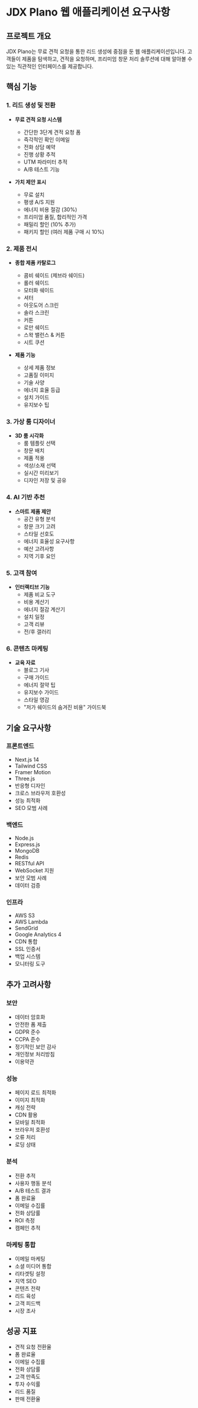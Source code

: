 # JDX Plano 웹 애플리케이션 요구사항

## 프로젝트 개요

JDX Plano는 무료 견적 요청을 통한 리드 생성에 중점을 둔 웹 애플리케이션입니다. 고객들이 제품을 탐색하고, 견적을 요청하며, 프리미엄 창문 처리 솔루션에 대해 알아볼 수 있는 직관적인 인터페이스를 제공합니다.

## 핵심 기능

### 1. 리드 생성 및 전환

- **무료 견적 요청 시스템**

  - 간단한 3단계 견적 요청 폼
  - 즉각적인 확인 이메일
  - 전화 상담 예약
  - 진행 상황 추적
  - UTM 파라미터 추적
  - A/B 테스트 기능

- **가치 제안 표시**
  - 무료 설치
  - 평생 A/S 지원
  - 에너지 비용 절감 (30%)
  - 프리미엄 품질, 합리적인 가격
  - 패밀리 할인 (10% 추가)
  - 패키지 할인 (여러 제품 구매 시 10%)

### 2. 제품 전시

- **종합 제품 카탈로그**

  - 콤비 쉐이드 (제브라 쉐이드)
  - 롤러 쉐이드
  - 모터화 쉐이드
  - 셔터
  - 아웃도어 스크린
  - 솔라 스크린
  - 커튼
  - 로만 쉐이드
  - 스왁 밸런스 & 커튼
  - 시트 쿠션

- **제품 기능**
  - 상세 제품 정보
  - 고품질 이미지
  - 기술 사양
  - 에너지 효율 등급
  - 설치 가이드
  - 유지보수 팁

### 3. 가상 룸 디자이너

- **3D 룸 시각화**
  - 룸 템플릿 선택
  - 창문 배치
  - 제품 적용
  - 색상/소재 선택
  - 실시간 미리보기
  - 디자인 저장 및 공유

### 4. AI 기반 추천

- **스마트 제품 제안**
  - 공간 유형 분석
  - 창문 크기 고려
  - 스타일 선호도
  - 에너지 효율성 요구사항
  - 예산 고려사항
  - 지역 기후 요인

### 5. 고객 참여

- **인터랙티브 기능**
  - 제품 비교 도구
  - 비용 계산기
  - 에너지 절감 계산기
  - 설치 일정
  - 고객 리뷰
  - 전/후 갤러리

### 6. 콘텐츠 마케팅

- **교육 자료**
  - 블로그 기사
  - 구매 가이드
  - 에너지 절약 팁
  - 유지보수 가이드
  - 스타일 영감
  - "저가 쉐이드의 숨겨진 비용" 가이드북

## 기술 요구사항

### 프론트엔드

- Next.js 14
- Tailwind CSS
- Framer Motion
- Three.js
- 반응형 디자인
- 크로스 브라우저 호환성
- 성능 최적화
- SEO 모범 사례

### 백엔드

- Node.js
- Express.js
- MongoDB
- Redis
- RESTful API
- WebSocket 지원
- 보안 모범 사례
- 데이터 검증

### 인프라

- AWS S3
- AWS Lambda
- SendGrid
- Google Analytics 4
- CDN 통합
- SSL 인증서
- 백업 시스템
- 모니터링 도구

## 추가 고려사항

### 보안

- 데이터 암호화
- 안전한 폼 제출
- GDPR 준수
- CCPA 준수
- 정기적인 보안 감사
- 개인정보 처리방침
- 이용약관

### 성능

- 페이지 로드 최적화
- 이미지 최적화
- 캐싱 전략
- CDN 활용
- 모바일 최적화
- 브라우저 호환성
- 오류 처리
- 로딩 상태

### 분석

- 전환 추적
- 사용자 행동 분석
- A/B 테스트 결과
- 폼 완료율
- 이메일 수집률
- 전화 상담률
- ROI 측정
- 캠페인 추적

### 마케팅 통합

- 이메일 마케팅
- 소셜 미디어 통합
- 리타겟팅 설정
- 지역 SEO
- 콘텐츠 전략
- 리드 육성
- 고객 피드백
- 시장 조사

## 성공 지표

- 견적 요청 전환율
- 폼 완료율
- 이메일 수집률
- 전화 상담률
- 고객 만족도
- 투자 수익률
- 리드 품질
- 판매 전환율

